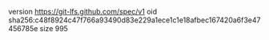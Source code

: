 version https://git-lfs.github.com/spec/v1
oid sha256:c48f8924c47f766a93490d83e229a1ece1c1e18afbec167420a6f3e47456785e
size 995
